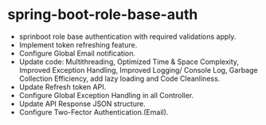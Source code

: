 # spring-boot-role-base-auth
- sprinboot role base authentication with required validations apply.
- Implement token refreshing feature.
- Configure Global Email notification.
- Update code: Multithreading, Optimized Time & Space Complexity, Improved Exception Handling, Improved Logging/ Console Log, Garbage Collection Efficiency, add lazy loading and Code Cleanliness.
- Update Refresh token API.
- Configure Global Exception Handling in all Controller.
- Update API Response JSON structure.
- Configure Two-Fector Authentication.(Email).


